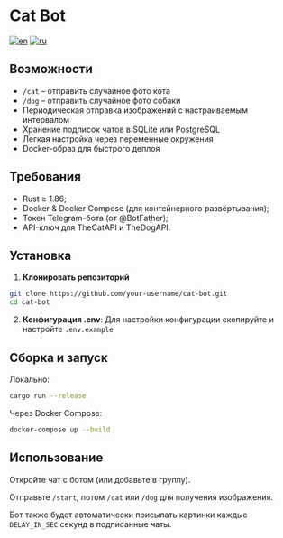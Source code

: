 # Cat Bot
[![en](https://img.shields.io/badge/lang-en-red.svg)](https://github.com/Ang2Tea/cat-bot/README.md)
[![ru](https://img.shields.io/badge/lang-ru-green.svg)](https://github.com/Ang2Tea/cat-bot/README.ru.md)

## Возможности

- `/cat` – отправить случайное фото кота  
- `/dog` – отправить случайное фото собаки  
- Периодическая отправка изображений с настраиваемым интервалом  
- Хранение подписок чатов в SQLite или PostgreSQL  
- Легкая настройка через переменные окружения  
- Docker-образ для быстрого деплоя  

## Требования

- Rust ≥ 1.86;  
- Docker & Docker Compose (для контейнерного развёртывания);  
- Токен Telegram-бота (от @BotFather);  
- API-ключ для TheCatAPI и TheDogAPI.

## Установка

1. **Клонировать репозиторий**  
```sh
git clone https://github.com/your-username/cat-bot.git
cd cat-bot
```

2. **Конфигурация .env**:
Для настройки конфигурации скопируйте и настройте `.env.example`

## Сборка и запуск
Локально:
```sh
cargo run --release
```

Через Docker Compose:
```sh
docker-compose up --build
```

## Использование
Откройте чат с ботом (или добавьте в группу).

Отправьте `/start`, потом `/cat` или `/dog` для получения изображения.

Бот также будет автоматически присылать картинки каждые `DELAY_IN_SEC` секунд в подписанные чаты.